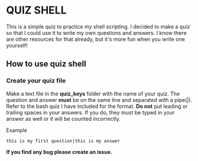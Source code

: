 # QUIZ SHELL

This is a simple quiz to practice my shell scripting. I decided to make a quiz so that I could use it to write my own questions and answers. I know there are other resources for that already, but it's more fun when you write one yourself!

## How to use quiz shell

### Create your quiz file

Make a text file in the **quiz_keys** folder with the name of your quiz. The question and answer **must** be on the same line and separated with a pipe(|). Refer to the bash quiz I have included for the format. **Do not** put leading or trailing spaces in your answers. If you do, they must be typed in your answer as well or it will be counted incorrectly.

Example

```text
this is my first question|this is my answer
```

**If you find any bug please create an issue.**
